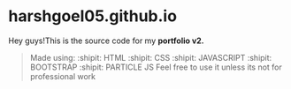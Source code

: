 # harshgoel05.github.io

Hey guys!This is the source code for my **portfolio v2.**
>Made using:
:shipit:  HTML
:shipit:  CSS
:shipit: JAVASCRIPT
:shipit: BOOTSTRAP
:shipit: PARTICLE JS
> Feel free to use it unless its not for professional work

